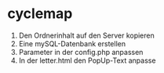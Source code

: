 cyclemap
========





1. Den Ordnerinhalt auf den Server kopieren
2. Eine mySQL-Datenbank erstellen
3. Parameter in der config.php anpassen
4. In der letter.html den PopUp-Text anpasse

